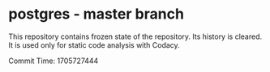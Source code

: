 # postgres - master branch

This repository contains frozen state of the repository.
Its history is cleared. It is used only for static code
analysis with Codacy.

Commit Time: 1705727444